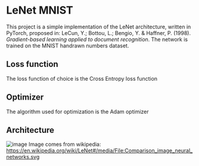 # LeNet MNIST

This project is a simple implementation of the LeNet architecture, written in PyTorch, proposed in: LeCun, Y.; Bottou, L.; Bengio, Y. & Haffner, P. (1998). _Gradient-based learning applied to document recognition_. The network is trained on the MNIST handrawn numbers dataset.

## Loss function

The loss function of choice is the Cross Entropy loss function

## Optimizer

The algorithm used for optimization is the Adam optimizer

## Architecture
![image](https://github.com/AlexanderJernstrom/lenet-mnist/assets/46424392/1563ffc8-8a95-456f-bf77-d7bf5db755ab)
Image comes from wikipedia: 
https://en.wikipedia.org/wiki/LeNet#/media/File:Comparison_image_neural_networks.svg

